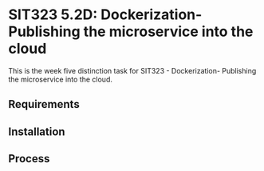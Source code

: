 # SIT323 5.2D: Dockerization- Publishing the microservice into the cloud

This is the week five distinction task for SIT323 - Dockerization- Publishing the microservice into
the cloud.

## Requirements

## Installation

## Process
